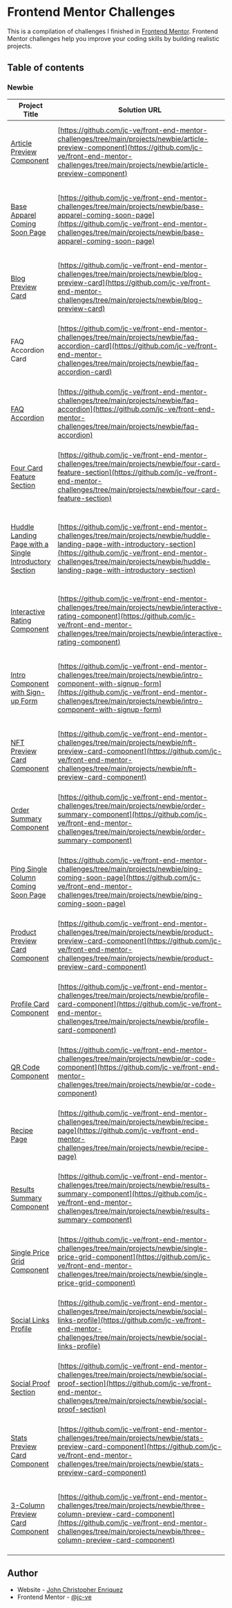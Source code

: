 # Frontend Mentor Challenges

This is a compilation of challenges I finished in [Frontend Mentor](https://www.frontendmentor.io). Frontend Mentor challenges help you improve your coding skills by building realistic projects. 

## Table of contents

### Newbie
| Project Title  | Solution URL | Live Site URL
| --- | --- | --- |
| [Article Preview Component](https://www.frontendmentor.io/challenges/article-preview-component-dYBN_pYFT)  | [https://github.com/jc-ve/front-end-mentor-challenges/tree/main/projects/newbie/article-preview-component](https://github.com/jc-ve/front-end-mentor-challenges/tree/main/projects/newbie/article-preview-component)  |  [https://jc-ve.github.io/front-end-mentor-challenges/projects/newbie/article-preview-component](https://jc-ve.github.io/front-end-mentor-challenges/projects/newbie/article-preview-component/)
| [Base Apparel Coming Soon Page](https://www.frontendmentor.io/challenges/base-apparel-coming-soon-page-5d46b47f8db8a7063f9331a0) | [https://github.com/jc-ve/front-end-mentor-challenges/tree/main/projects/newbie/base-apparel-coming-soon-page](https://github.com/jc-ve/front-end-mentor-challenges/tree/main/projects/newbie/base-apparel-coming-soon-page) | [https://jc-ve.github.io/front-end-mentor-challenges/projects/newbie/base-apparel-coming-soon-page](https://jc-ve.github.io/front-end-mentor-challenges/projects/newbie/base-apparel-coming-soon-page/)
| [Blog Preview Card](https://www.frontendmentor.io/challenges/blog-preview-card-ckPaj01IcS) | [https://github.com/jc-ve/front-end-mentor-challenges/tree/main/projects/newbie/blog-preview-card](https://github.com/jc-ve/front-end-mentor-challenges/tree/main/projects/newbie/blog-preview-card) | [https://jc-ve.github.io/front-end-mentor-challenges/projects/newbie/blog-preview-card](https://jc-ve.github.io/front-end-mentor-challenges/projects/newbie/blog-preview-card/)
| FAQ Accordion Card | [https://github.com/jc-ve/front-end-mentor-challenges/tree/main/projects/newbie/faq-accordion-card](https://github.com/jc-ve/front-end-mentor-challenges/tree/main/projects/newbie/faq-accordion-card) | [https://jc-ve.github.io/front-end-mentor-challenges/projects/newbie/faq-accordion-card](https://jc-ve.github.io/front-end-mentor-challenges/projects/newbie/faq-accordion-card/)
| [FAQ Accordion](https://www.frontendmentor.io/challenges/faq-accordion-wyfFdeBwBz) | [https://github.com/jc-ve/front-end-mentor-challenges/tree/main/projects/newbie/faq-accordion](https://github.com/jc-ve/front-end-mentor-challenges/tree/main/projects/newbie/faq-accordion) | [https://jc-ve.github.io/front-end-mentor-challenges/projects/newbie/faq-accordion](https://jc-ve.github.io/front-end-mentor-challenges/projects/newbie/faq-accordion/)
| [Four Card Feature Section](https://www.frontendmentor.io/challenges/four-card-feature-section-weK1eFYK) | [https://github.com/jc-ve/front-end-mentor-challenges/tree/main/projects/newbie/four-card-feature-section](https://github.com/jc-ve/front-end-mentor-challenges/tree/main/projects/newbie/four-card-feature-section) | [https://jc-ve.github.io/front-end-mentor-challenges/projects/newbie/four-card-feature-section](https://jc-ve.github.io/front-end-mentor-challenges/projects/newbie/four-card-feature-section/)
| [Huddle Landing Page with a Single Introductory Section](https://www.frontendmentor.io/challenges/huddle-landing-page-with-a-single-introductory-section-B_2Wvxgi0) | [https://github.com/jc-ve/front-end-mentor-challenges/tree/main/projects/newbie/huddle-landing-page-with-introductory-section](https://github.com/jc-ve/front-end-mentor-challenges/tree/main/projects/newbie/huddle-landing-page-with-introductory-section) | [https://jc-ve.github.io/front-end-mentor-challenges/projects/newbie/huddle-landing-page-with-introductory-section](https://jc-ve.github.io/front-end-mentor-challenges/projects/newbie/huddle-landing-page-with-introductory-section/)
| [Interactive Rating Component](https://www.frontendmentor.io/challenges/interactive-rating-component-koxpeBUmI) | [https://github.com/jc-ve/front-end-mentor-challenges/tree/main/projects/newbie/interactive-rating-component](https://github.com/jc-ve/front-end-mentor-challenges/tree/main/projects/newbie/interactive-rating-component) | [https://jc-ve.github.io/front-end-mentor-challenges/projects/newbie/interactive-rating-component](https://jc-ve.github.io/front-end-mentor-challenges/projects/newbie/interactive-rating-component/)
| [Intro Component with Sign-up Form](https://www.frontendmentor.io/challenges/intro-component-with-signup-form-5cf91bd49edda32581d28fd1) | [https://github.com/jc-ve/front-end-mentor-challenges/tree/main/projects/newbie/intro-component-with-signup-form](https://github.com/jc-ve/front-end-mentor-challenges/tree/main/projects/newbie/intro-component-with-signup-form) | [https://jc-ve.github.io/front-end-mentor-challenges/projects/newbie/intro-component-with-signup-form](https://jc-ve.github.io/front-end-mentor-challenges/projects/newbie/intro-component-with-signup-form/)
| [NFT Preview Card Component](https://www.frontendmentor.io/challenges/nft-preview-card-component-SbdUL_w0U) | [https://github.com/jc-ve/front-end-mentor-challenges/tree/main/projects/newbie/nft-preview-card-component](https://github.com/jc-ve/front-end-mentor-challenges/tree/main/projects/newbie/nft-preview-card-component) | [https://jc-ve.github.io/front-end-mentor-challenges/projects/newbie/nft-preview-card-component](https://jc-ve.github.io/front-end-mentor-challenges/projects/newbie/nft-preview-card-component/)
| [Order Summary Component](https://www.frontendmentor.io/challenges/order-summary-component-QlPmajDUj) | [https://github.com/jc-ve/front-end-mentor-challenges/tree/main/projects/newbie/order-summary-component](https://github.com/jc-ve/front-end-mentor-challenges/tree/main/projects/newbie/order-summary-component) | [https://jc-ve.github.io/front-end-mentor-challenges/projects/newbie/order-summary-component](https://jc-ve.github.io/front-end-mentor-challenges/projects/newbie/order-summary-component/)
| [Ping Single Column Coming Soon Page](https://www.frontendmentor.io/challenges/ping-single-column-coming-soon-page-5cadd051fec04111f7b848da) | [https://github.com/jc-ve/front-end-mentor-challenges/tree/main/projects/newbie/ping-coming-soon-page](https://github.com/jc-ve/front-end-mentor-challenges/tree/main/projects/newbie/ping-coming-soon-page) | [https://jc-ve.github.io/front-end-mentor-challenges/projects/newbie/ping-coming-soon-page](https://jc-ve.github.io/front-end-mentor-challenges/projects/newbie/ping-coming-soon-page/)
| [Product Preview Card Component](https://www.frontendmentor.io/challenges/product-preview-card-component-GO7UmttRfa) | [https://github.com/jc-ve/front-end-mentor-challenges/tree/main/projects/newbie/product-preview-card-component](https://github.com/jc-ve/front-end-mentor-challenges/tree/main/projects/newbie/product-preview-card-component) | [https://jc-ve.github.io/front-end-mentor-challenges/projects/newbie/product-preview-card-component](https://jc-ve.github.io/front-end-mentor-challenges/projects/newbie/product-preview-card-component/)
| [Profile Card Component](https://www.frontendmentor.io/challenges/profile-card-component-cfArpWshJ) | [https://github.com/jc-ve/front-end-mentor-challenges/tree/main/projects/newbie/profile-card-component](https://github.com/jc-ve/front-end-mentor-challenges/tree/main/projects/newbie/profile-card-component) | [https://jc-ve.github.io/front-end-mentor-challenges/projects/newbie/profile-card-component](https://jc-ve.github.io/front-end-mentor-challenges/projects/newbie/profile-card-component/)
| [QR Code Component](https://www.frontendmentor.io/challenges/qr-code-component-iux_sIO_H) | [https://github.com/jc-ve/front-end-mentor-challenges/tree/main/projects/newbie/qr-code-component](https://github.com/jc-ve/front-end-mentor-challenges/tree/main/projects/newbie/qr-code-component) | [https://jc-ve.github.io/front-end-mentor-challenges/projects/newbie/qr-code-component](https://jc-ve.github.io/front-end-mentor-challenges/projects/newbie/qr-code-component/)
| [Recipe Page](https://www.frontendmentor.io/challenges/recipe-page-KiTsR8QQKm) | [https://github.com/jc-ve/front-end-mentor-challenges/tree/main/projects/newbie/recipe-page](https://github.com/jc-ve/front-end-mentor-challenges/tree/main/projects/newbie/recipe-page) | [https://jc-ve.github.io/front-end-mentor-challenges/projects/newbie/recipe-page](https://jc-ve.github.io/front-end-mentor-challenges/projects/newbie/recipe-page/)
| [Results Summary Component](https://www.frontendmentor.io/challenges/results-summary-component-CE_K6s0maV) | [https://github.com/jc-ve/front-end-mentor-challenges/tree/main/projects/newbie/results-summary-component](https://github.com/jc-ve/front-end-mentor-challenges/tree/main/projects/newbie/results-summary-component) | [https://jc-ve.github.io/front-end-mentor-challenges/projects/newbie/results-summary-component](https://jc-ve.github.io/front-end-mentor-challenges/projects/newbie/results-summary-component/)
| [Single Price Grid Component](https://www.frontendmentor.io/challenges/single-price-grid-component-5ce41129d0ff452fec5abbbc) | [https://github.com/jc-ve/front-end-mentor-challenges/tree/main/projects/newbie/single-price-grid-component](https://github.com/jc-ve/front-end-mentor-challenges/tree/main/projects/newbie/single-price-grid-component) | [https://jc-ve.github.io/front-end-mentor-challenges/projects/newbie/single-price-grid-component](https://jc-ve.github.io/front-end-mentor-challenges/projects/newbie/single-price-grid-component/)
| [Social Links Profile](https://www.frontendmentor.io/challenges/social-links-profile-UG32l9m6dQ) | [https://github.com/jc-ve/front-end-mentor-challenges/tree/main/projects/newbie/social-links-profile](https://github.com/jc-ve/front-end-mentor-challenges/tree/main/projects/newbie/social-links-profile) | [https://jc-ve.github.io/front-end-mentor-challenges/projects/newbie/social-links-profile](https://jc-ve.github.io/front-end-mentor-challenges/projects/newbie/social-links-profile/)
| [Social Proof Section](https://www.frontendmentor.io/challenges/social-proof-section-6e0qTv_bA) | [https://github.com/jc-ve/front-end-mentor-challenges/tree/main/projects/newbie/social-proof-section](https://github.com/jc-ve/front-end-mentor-challenges/tree/main/projects/newbie/social-proof-section) | [https://jc-ve.github.io/front-end-mentor-challenges/projects/newbie/social-proof-section](https://jc-ve.github.io/front-end-mentor-challenges/projects/newbie/social-proof-section/)
| [Stats Preview Card Component](https://www.frontendmentor.io/challenges/stats-preview-card-component-8JqbgoU62) | [https://github.com/jc-ve/front-end-mentor-challenges/tree/main/projects/newbie/stats-preview-card-component](https://github.com/jc-ve/front-end-mentor-challenges/tree/main/projects/newbie/stats-preview-card-component) | [https://jc-ve.github.io/front-end-mentor-challenges/projects/newbie/stats-preview-card-component](https://jc-ve.github.io/front-end-mentor-challenges/projects/newbie/stats-preview-card-component/)
| [3-Column Preview Card Component](https://www.frontendmentor.io/challenges/3column-preview-card-component-pH92eAR2-) | [https://github.com/jc-ve/front-end-mentor-challenges/tree/main/projects/newbie/three-column-preview-card-component](https://github.com/jc-ve/front-end-mentor-challenges/tree/main/projects/newbie/three-column-preview-card-component) | [https://jc-ve.github.io/front-end-mentor-challenges/projects/newbie/three-column-preview-card-component](https://jc-ve.github.io/front-end-mentor-challenges/projects/newbie/three-column-preview-card-component/)

## Author

- Website - [John Christopher Enriquez](https://jc-ve.github.io/)
- Frontend Mentor - [@jc-ve](https://www.frontendmentor.io/profile/jc-ve)


